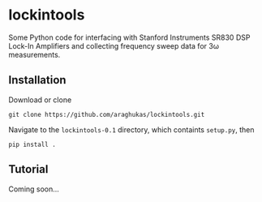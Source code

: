 # lockintools
Some Python code for interfacing with Stanford Instruments SR830 DSP Lock-In Amplifiers and collecting frequency sweep data for 3ω measurements.

## Installation
Download or clone

    git clone https://github.com/araghukas/lockintools.git
    
Navigate to the `lockintools-0.1` directory, which containts `setup.py`, then

    pip install .
    
## Tutorial
Coming soon...
